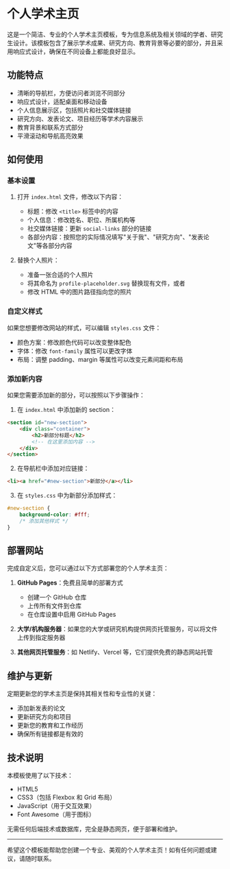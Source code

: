 # 个人学术主页

这是一个简洁、专业的个人学术主页模板，专为信息系统及相关领域的学者、研究生设计。该模板包含了展示学术成果、研究方向、教育背景等必要的部分，并且采用响应式设计，确保在不同设备上都能良好显示。

## 功能特点

- 清晰的导航栏，方便访问者浏览不同部分
- 响应式设计，适配桌面和移动设备
- 个人信息展示区，包括照片和社交媒体链接
- 研究方向、发表论文、项目经历等学术内容展示
- 教育背景和联系方式部分
- 平滑滚动和导航高亮效果

## 如何使用

### 基本设置

1. 打开 `index.html` 文件，修改以下内容：
   - 标题：修改 `<title>` 标签中的内容
   - 个人信息：修改姓名、职位、所属机构等
   - 社交媒体链接：更新 `social-links` 部分的链接
   - 各部分内容：按照您的实际情况填写"关于我"、"研究方向"、"发表论文"等各部分内容

2. 替换个人照片：
   - 准备一张合适的个人照片
   - 将其命名为 `profile-placeholder.svg` 替换现有文件，或者
   - 修改 HTML 中的图片路径指向您的照片

### 自定义样式

如果您想要修改网站的样式，可以编辑 `styles.css` 文件：

- 颜色方案：修改颜色代码可以改变整体配色
- 字体：修改 `font-family` 属性可以更改字体
- 布局：调整 padding、margin 等属性可以改变元素间距和布局

### 添加新内容

如果您需要添加新的部分，可以按照以下步骤操作：

1. 在 `index.html` 中添加新的 section：

```html
<section id="new-section">
    <div class="container">
        <h2>新部分标题</h2>
        <!-- 在这里添加内容 -->
    </div>
</section>
```

2. 在导航栏中添加对应链接：

```html
<li><a href="#new-section">新部分</a></li>
```

3. 在 `styles.css` 中为新部分添加样式：

```css
#new-section {
    background-color: #fff;
    /* 添加其他样式 */
}
```

## 部署网站

完成自定义后，您可以通过以下方式部署您的个人学术主页：

1. **GitHub Pages**：免费且简单的部署方式
   - 创建一个 GitHub 仓库
   - 上传所有文件到仓库
   - 在仓库设置中启用 GitHub Pages

2. **大学/机构服务器**：如果您的大学或研究机构提供网页托管服务，可以将文件上传到指定服务器

3. **其他网页托管服务**：如 Netlify、Vercel 等，它们提供免费的静态网站托管

## 维护与更新

定期更新您的学术主页是保持其相关性和专业性的关键：

- 添加新发表的论文
- 更新研究方向和项目
- 更新您的教育和工作经历
- 确保所有链接都是有效的

## 技术说明

本模板使用了以下技术：

- HTML5
- CSS3（包括 Flexbox 和 Grid 布局）
- JavaScript（用于交互效果）
- Font Awesome（用于图标）

无需任何后端技术或数据库，完全是静态网页，便于部署和维护。

---

希望这个模板能帮助您创建一个专业、美观的个人学术主页！如有任何问题或建议，请随时联系。